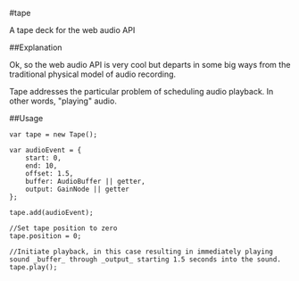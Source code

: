 #tape

A tape deck for the web audio API

##Explanation

Ok, so the web audio API is very cool but departs in some big ways from the traditional physical model of audio recording.

Tape addresses the particular problem of scheduling audio playback. In other words, "playing" audio.

##Usage

	var tape = new Tape();

	var audioEvent = {
		start: 0,
		end: 10,
		offset: 1.5,
		buffer: AudioBuffer || getter,
		output: GainNode || getter
	};

	tape.add(audioEvent);

	//Set tape position to zero
	tape.position = 0;

	//Initiate playback, in this case resulting in immediately playing sound _buffer_ through _output_ starting 1.5 seconds into the sound.
	tape.play();